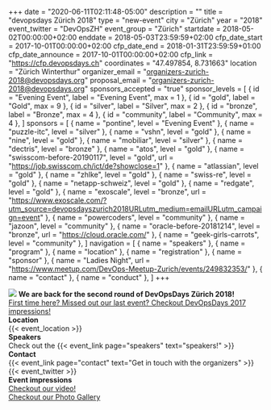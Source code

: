 +++
date = "2020-06-11T02:11:48-05:00"
description = ""
title = "devopsdays Zürich 2018"
type = "new-event"
city = "Zürich"
year = "2018"
event_twitter = "DevOpsZH"
event_group = "Zürich"
startdate = 2018-05-02T00:00:00+02:00
enddate = 2018-05-03T23:59:59+02:00
cfp_date_start = 2017-10-01T00:00:00+02:00
cfp_date_end = 2018-01-31T23:59:59+01:00
cfp_date_announce = 2017-10-01T00:00:00+02:00
cfp_link = "https://cfp.devopsdays.ch"
coordinates = "47.497854, 8.731663"
location = "Zürich Winterthur"
organizer_email = "organizers-zurich-2018@devopsdays.org"
proposal_email = "organizers-zurich-2018@devopsdays.org"
sponsors_accepted = "true"
sponsor_levels = [
    { id = "Evening Event", label = "Evening Event", max = 1 },
    { id = "gold", label = "Gold", max = 9 },
    { id = "silver", label = "Silver", max = 2 },
    { id = "bronze", label = "Bronze", max = 4 },
    { id = "community", label = "Community", max = 4 },
]
sponsors = [
    { name = "pontine", level = "Evening Event" },
    { name = "puzzle-itc", level = "silver" },
    { name = "vshn", level = "gold" },
    { name = "nine", level = "gold" },
    { name = "mobiliar", level = "silver" },
    { name = "dectris", level = "bronze" },
    { name = "atos", level = "gold" },
    { name = "swisscom-before-20190117", level = "gold", url = "https://job.swisscom.ch/ict/de?showclose=1" },
    { name = "atlassian", level = "gold" },
    { name = "zhlke", level = "gold" },
    { name = "swiss-re", level = "gold" },
    { name = "netapp-schweiz", level = "gold" },
    { name = "redgate", level = "gold" },
    { name = "exoscale", level = "bronze", url = "https://www.exoscale.com/?utm_source=devopsdayszurich2018URLutm_medium=emailURLutm_campaign=event" },
    { name = "powercoders", level = "community" },
    { name = "jazoon", level = "community" },
    { name = "oracle-before-20181214", level = "bronze", url = "https://cloud.oracle.com/" },
    { name = "geek-girls-carrots", level = "community" },
]
navigation = [
    { name = "speakers" },
    { name = "program" },
    { name = "location" },
    { name = "registration" },
    { name = "sponsor" },
    { name = "Ladies Night", url = "https://www.meetup.com/DevOps-Meetup-Zurich/events/249832353/" },
    { name = "contact" },
    { name = "conduct" },
]
+++
<!--
<h3>{{< event_start >}} - {{< event_end >}}</h3>
-->
<img src="/events/2018/zurich/logo.png" style="float:center"/>

<strong>
  We are back for the second round of DevOpsDays Zürich 2018!
</strong>
<!--
<div class = "row">
  <div class = "col-md-2">
    <strong>Dates</strong>
  </div>
  <div class = "col-md-8">
    {{< event_start >}} - {{< event_end >}}
  </div>
</div>
-->
<div class = "row">
  <div class = "col-md-12">
    <a href="https://www.devopsdays.org/events/2017-zurich/welcome/">First time here? Missed out our last event? Checkout DevOpsDays 2017 impressions!</a>
  </div>
</div>

<div class = "row">
  <div class = "col-md-2">
    <strong>Location</strong>
  </div>
  <div class = "col-md-8">
    {{< event_location >}}
  </div>
</div>

<!-- <div class = "row">
  <div class = "col-md-2">
    <strong>Register</strong>
  </div>
  <div class = "col-md-8">
    {{< event_link page="registration" text="Register to attend the conference!" >}}
  </div>
</div> -->
<!--
<div class = "row">
  <div class = "col-md-2">
    <strong>Propose</strong>
  </div>
  <div class = "col-md-8">
    Call for proposals is now closed.
  </div>
</div>
-->
<!-- <div class = "row">
  <div class = "col-md-2">
    <strong>Program</strong>
  </div>
  <div class = "col-md-8">
    View the {{< event_link page="program" text="program." >}}
  </div>
</div> -->

<div class = "row">
  <div class = "col-md-2">
    <strong>Speakers</strong>
  </div>
  <div class = "col-md-8">
    Check out the {{< event_link page="speakers" text="speakers!" >}}
  </div>
</div>
<!--
<div class = "row">
  <div class = "col-md-2">
    <strong>Sponsors</strong>
  </div>
  <div class = "col-md-8">
    {{< event_link page="sponsor" text="Sponsor the conference!" >}}
  </div>
</div>
-->
<div class = "row">
  <div class = "col-md-2">
    <strong>Contact</strong>
  </div>
  <div class = "col-md-8">
    {{< event_link page="contact" text="Get in touch with the organizers" >}}<br>
    {{< event_twitter >}}
  </div>
</div>

<div class = "row">
  <div class = "col-md-2">
    <strong>Event impressions</strong>
  </div>
  <div class = "col-md-8">
   <a href="https://vimeo.com/272155403">Checkout our video!</a><br>
   <a href="https://www.flickr.com/photos/150616602@N02/sets/72157690847332020">Checkout our Photo Gallery</a>
  </div>
</div>
